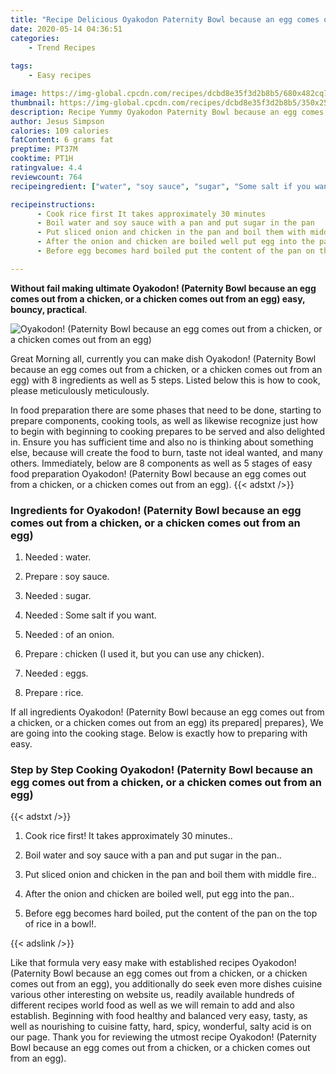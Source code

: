 ```yaml
---
title: "Recipe Delicious Oyakodon Paternity Bowl because an egg comes out from a chicken or a chicken comes out from an egg"
date: 2020-05-14 04:36:51
categories:
    - Trend Recipes
    
tags:
    - Easy recipes

image: https://img-global.cpcdn.com/recipes/dcbd8e35f3d2b8b5/680x482cq70/oyakodon-paternity-bowl-because-an-egg-comes-out-from-a-chicken-or-a-chicken-comes-out-from-an-eg-recipe-main-photo.jpg
thumbnail: https://img-global.cpcdn.com/recipes/dcbd8e35f3d2b8b5/350x250cq70/oyakodon-paternity-bowl-because-an-egg-comes-out-from-a-chicken-or-a-chicken-comes-out-from-an-eg-recipe-main-photo.jpg
description: Recipe Yummy Oyakodon Paternity Bowl because an egg comes out from a chicken or a chicken comes out from an egg with 8 ingredients and 5 stages of easy cooking.
author: Jesus Simpson
calories: 109 calories
fatContent: 6 grams fat
preptime: PT37M
cooktime: PT1H
ratingvalue: 4.4
reviewcount: 764
recipeingredient: ["water", "soy sauce", "sugar", "Some salt if you want", "of an onion", "chicken I used it but you can use any chicken", "eggs", "rice"]

recipeinstructions: 
      - Cook rice first It takes approximately 30 minutes 
      - Boil water and soy sauce with a pan and put sugar in the pan 
      - Put sliced onion and chicken in the pan and boil them with middle fire 
      - After the onion and chicken are boiled well put egg into the pan 
      - Before egg becomes hard boiled put the content of the pan on the top of rice in a bowl

---
```




**Without fail making ultimate Oyakodon! (Paternity Bowl because an egg comes out from a chicken, or a chicken comes out from an egg) easy, bouncy, practical**. 


![Oyakodon! (Paternity Bowl because an egg comes out from a chicken, or a chicken comes out from an egg)](https://img-global.cpcdn.com/recipes/dcbd8e35f3d2b8b5/680x482cq70/oyakodon-paternity-bowl-because-an-egg-comes-out-from-a-chicken-or-a-chicken-comes-out-from-an-eg-recipe-main-photo.jpg "Oyakodon! (Paternity Bowl because an egg comes out from a chicken, or a chicken comes out from an egg)")




Great Morning all, currently you can make dish Oyakodon! (Paternity Bowl because an egg comes out from a chicken, or a chicken comes out from an egg) with 8 ingredients as well as 5 steps. Listed below this is how to cook, please meticulously meticulously.

In food preparation there are some phases that need to be done, starting to prepare components, cooking tools, as well as likewise recognize just how to begin with beginning to cooking prepares to be served and also delighted in. Ensure you has sufficient time and also no is thinking about something else, because will create the food to burn, taste not ideal wanted, and many others. Immediately, below are 8 components as well as 5 stages of easy food preparation Oyakodon! (Paternity Bowl because an egg comes out from a chicken, or a chicken comes out from an egg).
{{< adstxt />}}

### Ingredients for Oyakodon! (Paternity Bowl because an egg comes out from a chicken, or a chicken comes out from an egg)


1. Needed  : water.

1. Prepare  : soy sauce.

1. Needed  : sugar.

1. Needed  : Some salt if you want.

1. Needed  : of an onion.

1. Prepare  : chicken (I used it, but you can use any chicken).

1. Needed  : eggs.

1. Prepare  : rice.



If all ingredients Oyakodon! (Paternity Bowl because an egg comes out from a chicken, or a chicken comes out from an egg) its prepared| prepares}, We are going into the cooking stage. Below is exactly how to preparing with easy.

### Step by Step Cooking Oyakodon! (Paternity Bowl because an egg comes out from a chicken, or a chicken comes out from an egg)

{{< adstxt />}}


1. Cook rice first! It takes approximately 30 minutes..



1. Boil water and soy sauce with a pan and put sugar in the pan..



1. Put sliced onion and chicken in the pan and boil them with middle fire..



1. After the onion and chicken are boiled well, put egg into the pan..



1. Before egg becomes hard boiled, put the content of the pan on the top of rice in a bowl!.





{{< adslink />}}

Like that formula very easy make with established recipes Oyakodon! (Paternity Bowl because an egg comes out from a chicken, or a chicken comes out from an egg), you additionally do seek even more dishes cuisine various other interesting on website us, readily available hundreds of different recipes world food as well as we will remain to add and also establish. Beginning with food healthy and balanced very easy, tasty, as well as nourishing to cuisine fatty, hard, spicy, wonderful, salty acid is on our page. Thank you for reviewing the utmost recipe Oyakodon! (Paternity Bowl because an egg comes out from a chicken, or a chicken comes out from an egg).
